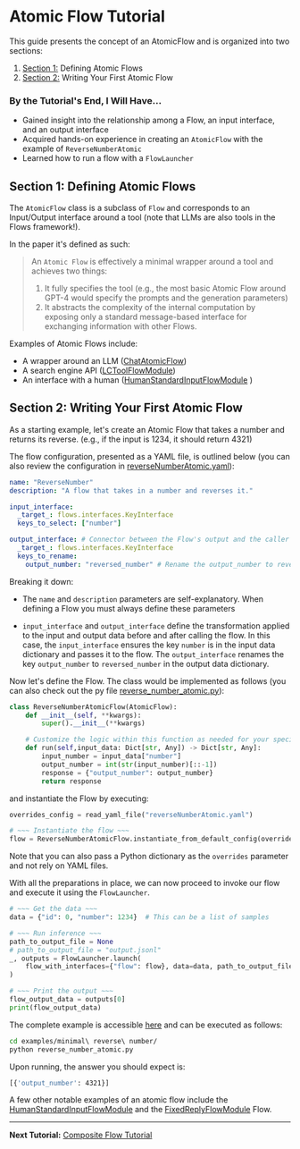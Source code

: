 # Atomic Flow Tutorial

This guide presents the concept of an AtomicFlow and is organized into two sections:
1. [Section 1:](#section-1-defining-atomic-flows) Defining Atomic Flows
2. [Section 2:](#section-2-writing-your-first-atomic-flow) Writing Your First Atomic Flow 

### By the Tutorial's End, I Will Have...

* Gained insight into the relationship among a Flow, an input interface, and an output interface
* Acquired hands-on experience in creating an `AtomicFlow` with the example of `ReverseNumberAtomic`
* Learned how to run a flow with a `FlowLauncher`

## Section 1: Defining Atomic Flows

The `AtomicFlow` class is a subclass of `Flow` and corresponds to an Input/Output interface around a tool (note that LLMs are also tools in the Flows framework!).

In the paper it's defined as such:

> 
>
> An `Atomic Flow` is effectively a minimal wrapper around
> a tool and achieves two things:
> 1.  It fully specifies the tool (e.g., the most basic Atomic Flow around 
> GPT-4 would specify the prompts and the generation parameters)
> 2. It abstracts the complexity of the internal computation by exposing only a standard message-based interface for exchanging information with other Flows.
>
> 

Examples of Atomic Flows include:
* A wrapper around an LLM ([ChatAtomicFlow](https://huggingface.co/aiflows/ChatFlowModule))
* A search engine API ([LCToolFlowModule](https://huggingface.co/aiflows/LCToolFlowModule))
* An interface with a human ([HumanStandardInputFlowModule](https://huggingface.co/aiflows/HumanStandardInputFlowModule)
)

## Section 2: Writing Your First Atomic Flow

As a starting example, let's create an Atomic Flow that takes a number and returns its reverse. (e.g., if the input is 1234, it should return 4321)

The flow configuration, presented as a YAML file, is outlined below (you can also review the configuration in [reverseNumberAtomic.yaml](../../examples/minimal%20reverse%20number/reverseNumberAtomic.yaml)):

```yaml
name: "ReverseNumber"
description: "A flow that takes in a number and reverses it."

input_interface:
  _target_: flows.interfaces.KeyInterface
  keys_to_select: ["number"]

output_interface: # Connector between the Flow's output and the caller
  _target_: flows.interfaces.KeyInterface
  keys_to_rename:
    output_number: "reversed_number" # Rename the output_number to reversed_number
```

Breaking it down:
- The `name` and `description` parameters are self-explanatory. When defining a Flow you must always define these parameters

- `input_interface` and `output_interface` define the transformation applied to the input and output data before and after calling the flow. In this case, the `input_interface` ensures the key `number` is in the input data dictionary and passes it to the flow. The `output_interface` renames the key `output_number` to `reversed_number` in the output data dictionary.

Now let's define the Flow. The class would be implemented as follows (you can also check out the py file [reverse_number_atomic.py](../../examples/minimal%20reverse%20number/reverse_number_atomic.py)):
```python
class ReverseNumberAtomicFlow(AtomicFlow):
    def __init__(self, **kwargs):
        super().__init__(**kwargs)

    # Customize the logic within this function as needed for your specific flow requirements.
    def run(self,input_data: Dict[str, Any]) -> Dict[str, Any]:
        input_number = input_data["number"]
        output_number = int(str(input_number)[::-1])
        response = {"output_number": output_number}
        return response
```
and instantiate the Flow by executing:
```python
overrides_config = read_yaml_file("reverseNumberAtomic.yaml")

# ~~~ Instantiate the flow ~~~
flow = ReverseNumberAtomicFlow.instantiate_from_default_config(overrides=overrides_config)
```
Note that you can also pass a Python dictionary as the `overrides` parameter and not rely on YAML files.

With all the preparations in place, we can now proceed to invoke our flow and execute it using the `FlowLauncher`.

```python
# ~~~ Get the data ~~~
data = {"id": 0, "number": 1234}  # This can be a list of samples

# ~~~ Run inference ~~~
path_to_output_file = None
# path_to_output_file = "output.jsonl"
_, outputs = FlowLauncher.launch(
    flow_with_interfaces={"flow": flow}, data=data, path_to_output_file=path_to_output_file
)

# ~~~ Print the output ~~~
flow_output_data = outputs[0]
print(flow_output_data)
```

The complete example is accessible [here](../../examples/minimal%20reverse%20number/) and can be executed as follows:

```bash
cd examples/minimal\ reverse\ number/
python reverse_number_atomic.py
```

Upon running, the answer you should expect is:
```bash
[{'output_number': 4321}]
```


A few other notable examples of an atomic flow include the [HumanStandardInputFlowModule](https://huggingface.co/aiflows/HumanStandardInputFlowModule) and the [FixedReplyFlowModule](https://huggingface.co/aiflows/FixedReplyFlowModule) Flow.
___


**Next Tutorial:** [Composite Flow Tutorial](./composite_flow.md)